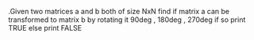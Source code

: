 .Given two matrices a and b both of size NxN find if matrix a can be transformed 
to matrix b by rotating it 90deg , 180deg , 270deg if so print TRUE else print 
FALSE
